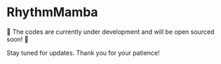 # RhythmMamba
🚀 The codes are currently under development and will be open sourced soon! 🚀

Stay tuned for updates. Thank you for your patience!
